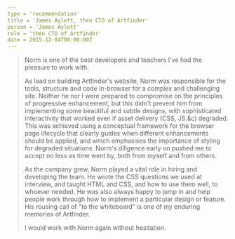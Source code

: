 ```yaml
---
type = 'recommendation'
title = 'James Aylett, then CTO of Artfinder'
person = 'James Aylett'
role = 'then CTO of Artfinder'
date = 2015-12-04T00:00:00Z
---
```


> Norm is one of the best developers and teachers I've had the pleasure to
> work with.
> 
> As lead on building Artfinder's website, Norm was responsible for the tools,
> structure and code in-browser for a complex and challenging site. Neither he
> nor I were prepared to compromise on the principles of progressive
> enhancement, but this didn't prevent him from implementing some beautiful
> and subtle designs, with sophisticated interactivity that worked even if
> asset delivery (CSS, JS &c) degraded. This was achieved using a conceptual
> framework for the browser page lifecycle that clearly guides when different
> enhancements should be applied, and which emphasises the importance of
> styling for degraded situations. Norm's diligence early on pushed me to
> accept no less as time went by, both from myself and from others.
> 
> As the company grew, Norm played a vital role in hiring and developing the
> team. He wrote the CSS questions we used at interview, and taught HTML and
> CSS, and how to use them well, to whoever needed. He was also always happy
> to jump in and help people work through how to implement a particular design
> or feature. His rousing call of "to the whiteboard" is one of my enduring
> memories of Artfinder.
> 
> I would work with Norm again without hesitation.
